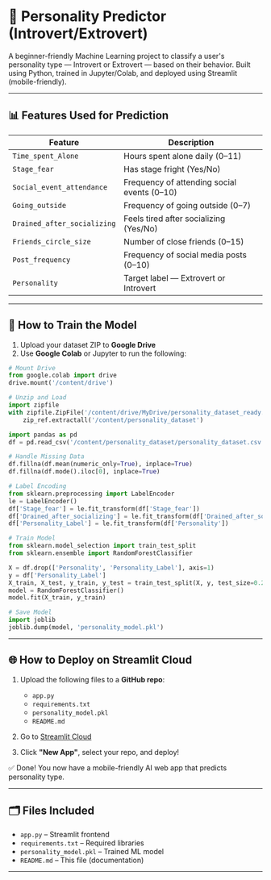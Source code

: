 
# 🧠 Personality Predictor (Introvert/Extrovert)

A beginner-friendly Machine Learning project to classify a user's personality type — Introvert or Extrovert — based on their behavior. Built using Python, trained in Jupyter/Colab, and deployed using Streamlit (mobile-friendly).

---

## 📊 Features Used for Prediction

| Feature                    | Description                                         |
|---------------------------|-----------------------------------------------------|
| `Time_spent_Alone`        | Hours spent alone daily (0–11)                      |
| `Stage_fear`              | Has stage fright (Yes/No)                           |
| `Social_event_attendance` | Frequency of attending social events (0–10)         |
| `Going_outside`           | Frequency of going outside (0–7)                    |
| `Drained_after_socializing` | Feels tired after socializing (Yes/No)           |
| `Friends_circle_size`     | Number of close friends (0–15)                      |
| `Post_frequency`          | Frequency of social media posts (0–10)              |
| `Personality`             | Target label — Extrovert or Introvert               |

---

## 🧪 How to Train the Model

1. Upload your dataset ZIP to **Google Drive**
2. Use **Google Colab** or Jupyter to run the following:

```python
# Mount Drive
from google.colab import drive
drive.mount('/content/drive')

# Unzip and Load
import zipfile
with zipfile.ZipFile('/content/drive/MyDrive/personality_dataset_ready.zip', 'r') as zip_ref:
    zip_ref.extractall('/content/personality_dataset')

import pandas as pd
df = pd.read_csv('/content/personality_dataset/personality_dataset.csv')

# Handle Missing Data
df.fillna(df.mean(numeric_only=True), inplace=True)
df.fillna(df.mode().iloc[0], inplace=True)

# Label Encoding
from sklearn.preprocessing import LabelEncoder
le = LabelEncoder()
df['Stage_fear'] = le.fit_transform(df['Stage_fear'])
df['Drained_after_socializing'] = le.fit_transform(df['Drained_after_socializing'])
df['Personality_Label'] = le.fit_transform(df['Personality'])

# Train Model
from sklearn.model_selection import train_test_split
from sklearn.ensemble import RandomForestClassifier

X = df.drop(['Personality', 'Personality_Label'], axis=1)
y = df['Personality_Label']
X_train, X_test, y_train, y_test = train_test_split(X, y, test_size=0.2)
model = RandomForestClassifier()
model.fit(X_train, y_train)

# Save Model
import joblib
joblib.dump(model, 'personality_model.pkl')
```

---

## 🌐 How to Deploy on Streamlit Cloud

1. Upload the following files to a **GitHub repo**:
    - `app.py`
    - `requirements.txt`
    - `personality_model.pkl`
    - `README.md`

2. Go to [Streamlit Cloud](https://share.streamlit.io)

3. Click **"New App"**, select your repo, and deploy!

✅ Done! You now have a mobile-friendly AI web app that predicts personality type.

---

## 🗂 Files Included

- `app.py` – Streamlit frontend
- `requirements.txt` – Required libraries
- `personality_model.pkl` – Trained ML model
- `README.md` – This file (documentation)

---
